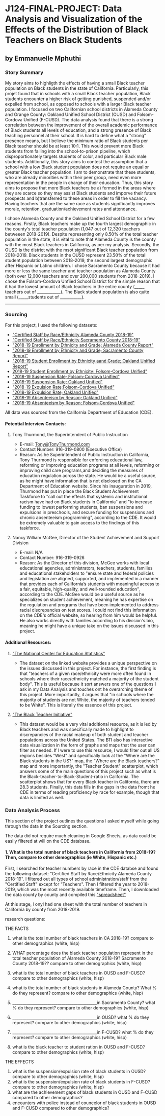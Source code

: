 # J124-FINAL-PROJECT: Data Analysis and Visualization of the Effects of the Distribution of Black Teachers on Black Students 
## by Emmanuelle Mphuthi 
### Story Summary 

My story aims to highligth the effects of having a small Black teacher population on Black students in the state of California. Particularly, this projet found that in schools with a small Black teacher population, Black students encounter a higher risk of getting punished, suspended and/or expelled from school, as opposed to schools with a larger Black teacher population. I focused on two Californian school districts in Alameda County and Orange County: Oakland Unified School District (OUSD) and Folsom-Cordova Unified (F-CUSD). The data analysis found that there is a strong correlation between the improvement of the overall academic performance of Black students all levels of education, and a strong presence of Black teaching personnel at their school. It is hard to define what a "strong" presence means, but I believe the minimum ratio of Black students per Black teacher should be at least 10:1. This would prevent more Black students from falling into the school-to-prison pipeline, which disproportionately targets students of color, and particular Black male students. Additionally, this story aims to contest the assumption that a school with a low Black student populaton does not require an equal or greater Black teacher population. I am to demonstrate that these students, who are already minorities within their peer group, need even more representation in the people in charge of their education. Thus, this story aims to propose that more Black teachers be a) formed in the areas where they are scarce so they may assist Black students and imporve their future prospects and b)transferred to these areas in order to fill the vacancy. Having teachers that are the same race as students significantly improves morale, retention, graduation/achievement rates and attendance. 

I chose Alameda County and the Oakland Unified School District for a few reasons. Firstly, Black teachers make up the fourth largest demographic in the county's total teacher population (1,047 out of 12,320 teachers betweeen 2018-2019). Despite representing only 8.50% of the total teacher population in the state, it is vital to note that Alameda County is the county with the most Black teachers in California, as per my analysis.  Secondly, the OUSD is the district with the msot significant Black teacher population from 2018-2019. Black students in the OUSD represent 23.50% of the total student population between 2018-2019, the second largest demographic after Hispanic or Latino children. 
I chose Sacramento County because it had more or less the same teacher and teacher population as Alameda County (both over 12,000 teachers and over 200,000 students from 2018-2019). I chose the Folsom-Cordova Unfiied School District for the simple reason that it had the lowest amount of Black teachers in the entire county (_____ teachers out of ____________). The Black student population is also quite small (_____students out of ___________). 
_____________________
### Sourcing 

For this project, I used the following datasets:
* ["Certified Staff by Race/Ethnicity Alameda County 2018-19"](https://dq.cde.ca.gov/dataquest/Staff/StaffByEth.aspx?cYear=2018-19&cChoice=CoTeach1&TheCounty=01%20Alameda&cType=T&cGender=B&Submit=1&cLevel=County)
* ["Certified Staff by Race/Ethnicity Sacramento County 2018-19"](https://dq.cde.ca.gov/dataquest/Staff/StaffByEth.aspx?cYear=2018-19&cChoice=CoTeach1&TheCounty=34%20Sacramento&cType=T&cGender=B&Submit=1&cLevel=County) 
* ["2018-19 Enrollment by Ethnicity and Grade; Alameda County Report"](https://dq.cde.ca.gov/dataquest/dqcensus/EnrEthGrd.aspx?cds=01&agglevel=county&year=2018-19)
* ["2018-19 Enrollment by Ethnicity and Grade; Sacramento County Report"](https://dq.cde.ca.gov/dataquest/dqcensus/EnrEthGrd.aspx?cds=34&agglevel=county&year=2018-19&ro=y)
* ["2018-19 Student Enrollment by Ethnicity aand Grade; Oakland Unified Report"](https://dq.cde.ca.gov/dataquest/dqcensus/EnrEthGrd.aspx?cds=0161259&agglevel=District&year=2018-19&ro=y)
* [2018-19 Student Enrollment by Ethnicity; Folsom-Cordova Unified"](https://dq.cde.ca.gov/dataquest/dqcensus/EnrEthGrd.aspx?cds=3467330&agglevel=District&year=2018-19&ro=y)
* ["2018-19 Suspension Rate; Folsom-Cordova Unified"](https://dq.cde.ca.gov/dataquest/dqCensus/DisSuspRate.aspx?cds=3467330&agglevel=District&year=2018-19&initrow=&ro=y)
* ["2018-19 Suspension Rate; Oakland Unified"](https://dq.cde.ca.gov/dataquest/dqCensus/DisSuspRate.aspx?cds=3467330&agglevel=District&year=2018-19&initrow=&ro=y)
* ["2018-19 Expulsion Rate;Folsom-Cordova Unified"](https://dq.cde.ca.gov/dataquest/dqCensus/DisExpRate.aspx?cds=3467330&agglevel=District&year=2018-19&initrow=&ro=y&ro=y&ro=y)
* ["2018-19 Expulsion Rate; Oakland Unified"](https://dq.cde.ca.gov/dataquest/dqCensus/DisExpRate.aspx?cds=0161259&agglevel=District&year=2018-19&initrow=Eth&ro=y)
* ["2018-19 Absenteeism by Reason; Oakland Unified"](https://dq.cde.ca.gov/dataquest/DQCensus/AttAbsByRsn.aspx?cds=0161259&agglevel=District&year=2018-19&initrow=Eth&ro=y)
* ["2018-19 Absenteeism by Reason; Folsom-Cordova Unified"](https://dq.cde.ca.gov/dataquest/DQCensus/AttAbsByRsn.aspx?cds=3467330&agglevel=District&year=2018-19&initrow=Eth&ro=y)

All data was sourced from the California Department of Education (CDE). 

#### Potential Interview Contacts:
1. Tony Thurmond, the Superintendent of Public Instruction
   - E-mail: Tony@TonyThurmond.com
   - Contact Number: 916-319-0800 (Executive Office) 
   - Reason: As he Superintendent of Public Instruction in California, Tony Thurmond is responsible for enforcing educational law, reforming or improving education programs at all levels, reforming or improving child care programs,and deciding the measures of education regulation across the state. He would be a useful source, as he might have information that is not disclosed on the CA Department of Education website. Since his inauguration in 2019, Thurmond has put in place the Black Student Achievement Taskforce to "call out the effects that systemic and institutional racism have had on Black students in California" and "to increase funding to lowest performing students, ban suspensions and expulsions in preschools, and secure funding for suspensions and chronic absenteeism programming", according to the CDE. It would be extremely valuable to gain access to the findings of this taskforce. 
  
2. Nancy William McGee, Director of the Student Achievement and Support Division
   - E-mail: N/A
   - Contact Number: 916-319-0926
   - Reason: As the Director of this division, McGee works with local educational agencies, administrators, teachers, students, families and educational stakeholders to "ensure state and federal policies and legislation are aligned, supported, and implemented in a manner that provides each of California’s students with meaningful access to a fair, equitable, high-quality, and well-rounded education", according to the CDE. McGee would be a useful source as he specializes on student achievement, meaning he has expertise on the regulation and programs that have been implemented to address racial discrepancies on test scores. I could not find this information on the CDE's official website, so hearing from him would be helpful. He also works directly with families according to his division's bio, meaning he might have a unique take on the issues discussed in this project. 

#### Additional Resources:
1. ["The National Center for Education Statistics"](https://nces.ed.gov/pubs2020/2020103/index.asp#:~:text=In%20the%202017–18%20school,were%20Black%20and%20non%2DHispanic.)
   - The dataset on the linked website provides a unique perspective on the issues discussed in this project. For instance, the first finding is that "teachers of a given race/ethnicity were more often found in schools where their race/ethnicity matched a majority of the student body". This is useful because it sort answers one of the questions I ask in my Data Analysis and touches ont he overarching theme of this project. More importantly, it argues that "in schools where the majority of students are not White, the majority of teachers tended to be White". This is literally the essence of this project.
  
2. ["The Black Teacher Initiative"](https://blackteachercollaborative.org/stats/#:~:text=Georgia%20is%20in%20the%20top,in%20the%20country%2C%20behind%20Texas.)
   - This dataset would be a very vital additional resource, as it is led by Black teachers and was specifically made to highlight to discrepancies of the racial makeup of both student and teacher populations across the United States. The BTI also has interactive data visualization in the form of graphs and maps that the user can filter as needed. If I were to use this resource, I would filter out all US regions besides "West" and specifically look at the "Where are the Black students in the US?" map, the "Where are the Black teachers?" map and more importantly, the "Teacher Student" scatterplot, which answers some of the main questions of this project such as what is the Black-teacher-to-Black-Student-ratio in California. The scatterplot shows that for every Black teacher in California, there are 28.3 students. Finally, this data fills in the gaps in the data fromt he CDE in terms of reading proficiency by race for example, though that data is limited as well. 


### Data Analysis Process 

This section of the project outlines the questions I asked myself while going through the data in the Sourcing section. 

The data did not require much cleaning in Google Sheets, as data could be easily filtered at will on the CDE database. 

#### 1. What is the total number of black teachers in California from 2018-19? Then, compare to other demographics (ie White, Hispanic etc.)

First, I searched for teacher numbers by race in the CDE databse and found the following dataset: "Certified Staff by Race/Ethnicity Alameda County 2018-19". I filtered out all types of school administration/staff from the "Certified Staff" except for "Teachers". Then I filtered the year to 2018-2019, which was the most recently available timeframe. Then, I downloaded the data county by county and compiled this ["spreadsheet"](https://docs.google.com/spreadsheets/d/1wVNvsiat7hItWwOruKtMefD4igkixYkXFAHGS9HAKqM/edit?usp=sharing)

At this stage, I onyl had one sheet with the total number of teachers in California by county from 2018-2019. 



research questions:

THE FACTS 

1. what is the total number of black teachers in CA 2018-19? compare to other demographics (white, hisp)
2. WHAT percentage does the black teacher population represent in the total teacher population of Alameda County 2018-19? Sacramento County 2018-19?? compare to other demographics (white, hisp)
3. what is the total number of black teachers in OUSD and F-CUSD? compare to other demographics (white, hisp)
4. what is the total number of black students in Alameda County? What % do they represent? compare to other demographics (white, hisp)
5. ___________________________________________in Sacramento County? what % do they represent? compare to other demographics (white, hisp)
6. ___________________________________________in OUSD? what % do they represent? compare to other demographics (white, hisp)
7. ___________________________________________in F-CUSD? what % do they represent? compare to other demographics (white, hisp)

8. what is the black teacher to student ration in OUSD and F-CUSD? compare to other demographics (white, hisp)

THE EFFECTS
1. what is the suspension/expulsion rate of black students in OUSD? compare to other demographics (white, hisp)
2. what is the suspension/expulsion rate of black students in F-CUSD? compare to other demographics (white, hisp)
3. what are the achievement gaps of black students in OUSD and F-CUSD compared to other demographics?
4. encounters with police instead of councelor of black students in OUSD and F-CUSD compared to other demographics?



